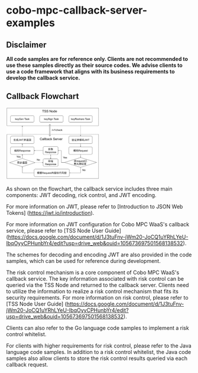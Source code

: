 # cobo-mpc-callback-server-examples

## Disclaimer
<B> All code samples are for reference only. Clients are not recommended to use these samples directly as their source codes. We advise clients to use a code framework that aligns with its business requirements to develop the callback service. </B>

## Callback Flowchart

<img src="images/risk-control-flow-chat.jpg" alt="风控回调流程图" width="50%">

As shown on the flowchart, the callback service includes three main components: JWT decoding, rick control, and JWT encoding. 

For more information on JWT, please refer to [Introduction to JSON Web Tokens] (https://jwt.io/introduction).

For more information on JWT configuration for Cobo MPC WaaS's callback service, please refer to [TSS Node User Guide] (https://docs.google.com/document/d/1J3tuFnv-jWm20-JoCQ1uYRhLYeU-IbqOyyCPHunbYr4/edit?usp=drive_web&ouid=105673697501568138532).

The schemes for decoding and encoding JWT are also provided in the code samples, which can be used for reference during development. 

The risk control mechanism is a core component of Cobo MPC WaaS's callback service. The key information associated with risk control can be queried via the TSS Node and returned to the callback server. Clients need to utilize the information to realize a risk control mechanism that fits its security requirements. For more information on risk control, please refer to [TSS Node User Guide] (https://docs.google.com/document/d/1J3tuFnv-jWm20-JoCQ1uYRhLYeU-IbqOyyCPHunbYr4/edit?usp=drive_web&ouid=105673697501568138532). 

Clients can also refer to the Go language code samples to implement a risk control whitelist.

For clients with higher requirements for risk control, please refer to the Java language code samples. In addition to a risk control whitelist, the Java code samples also allow clients to store the risk control results queried via each callback request. 
